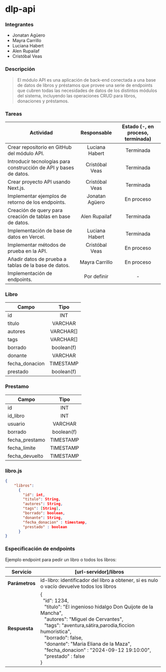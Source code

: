 # dlp-api

### Integrantes
- Jonatan Agüero
- Mayra Carrillo
- Luciana Habert
- Alen Rupailaf
- Cristóbal Veas

### Descripción
> El módulo API es una aplicación de back-end conectada a una base de datos de libros y préstamos que provee una serie de endpoints que cubren todas las necesidades de datos de los distintos módulos del sistema, incluyendo las operaciones CRUD para libros, donaciones y préstamos.

### Tareas

| Actividad                                                         | Responsable           | Estado (-, en proceso, terminada) |
| ----------------------------------------------------------------- |:---------------------:|:---------------------------------:|
| Crear repositorio en GitHub del módulo API.                       | Luciana Habert        | Terminada                         |
| Introducir tecnologías para construcción de API y bases de datos. | Cristóbal Veas        | Terminada                         |
| Crear proyecto API usando Next.js.                                | Cristóbal Veas        | Terminada                         |
| Implementar ejemplos de retorno de los endpoints.                 | Jonatan Agüero        | En proceso                        |
| Creación de query para creación de tablas en base de datos.       | Alen Rupailaf         | Terminada                         |
| Implementación de base de datos en Vercel.                        | Luciana Habert        | Terminada                         |
| Implementar métodos de prueba en la API.                          | Cristóbal Veas        | En proceso                        |
| Añadir datos de prueba a tablas de la base de datos.              | Mayra Carrillo        | En proceso                        |
| Implementación de endpoints.                                      | Por definir           | -                                 |

### Libro


| Campo                             | Tipo           |
----------------------------------- |:---------------------:|
| id                      | INT      |
|titulo                   | VARCHAR   |
| autores                 | VARCHAR[]       |
| tags                      | VARCHAR[]        |
| borrado                   | boolean(f)    |
| donante                 | VARCHAR        |
| fecha_donacion               | TIMESTAMP         |
| prestado                   | boolean(f)    |


### Prestamo



| Campo                             | Tipo           |
----------------------------------- |:---------------------:|
| id                      | INT      |
| id_libro                   | INT   |
| usuario                     | VARCHAR       |
| borrado                   | boolean(f)    |
| fecha_prestamo                 | TIMESTAMP    |
| fecha_limite                   | TIMESTAMP   |
| fecha_devuelto                 | TIMESTAMP    |
### libro.js
 
```json
{  
    "libros":
      {
        "id": int,
        "titulo": String, 
        "autores": String,
        "tags": [String],
        "borrado": boolean,
        "donante": String,
        "fecha_donacion" : timestamp,
        "prestado" : boolean
      }
}
```
### Especificación de endpoints

Ejemplo endpoint para pedir un libro o todos los libros:

|**Servicio**| [url-servidor]/libros |
|----------------------------------- | --- |
|**Parámetros**|id-libro: identificador del libro a obtener, si es nulo o vacío devuelve todos los libros|
|**Respuesta**|     {<br>&nbsp;  "id": 1234,<br>&nbsp;&nbsp; "titulo": "El ingenioso hidalgo Don Quijote de la Mancha", <br>&nbsp;&nbsp;  "autores": "Miguel de Cervantes",<br>&nbsp;&nbsp;  "tags": "aventura,sátira,parodia,ficcion humoristica",<br>&nbsp;&nbsp;  "borrado": false,<br>&nbsp;&nbsp;  "donante": "Maria Eliana de la Maza",<br>&nbsp;&nbsp;  "fecha_donacion" : "2024-09-12 19:10:00",<br>&nbsp;&nbsp;  "prestado" : false<br>  }|











